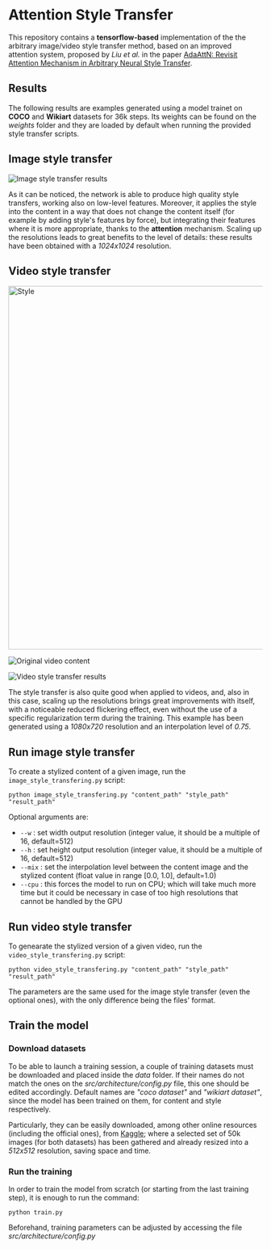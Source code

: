 # Attention Style Transfer

This repository contains a **tensorflow-based** implementation of the the arbitrary image/video style transfer method, based on an improved attention system, proposed by *Liu et al.* in the paper [AdaAttN: Revisit Attention Mechanism in Arbitrary Neural Style Transfer](https://arxiv.org/abs/2108.03647).

## Results

The following results are examples generated using a model trainet on **COCO** and **Wikiart** datasets for 36k steps. Its weights can be found on the *weights* folder and they are loaded by default when running the provided style transfer scripts.

## Image style transfer

![Image style transfer results](https://github.com/gaetano-signorelli/Video-Style-Transfer/blob/main/results/images/Examples.png)

As it can be noticed, the network is able to produce high quality style transfers, working also on low-level features. Moreover, it applies the style into the content in a way that does not change the content itself (for example by adding style's features by force), but integrating their features where it is more appropriate, thanks to the **attention** mechanism. Scaling up the resolutions leads to great benefits to the level of details: these results have been obtained with a *1024x1024* resolution.

## Video style transfer

<picture>
  <img alt="Style" src="https://github.com/gaetano-signorelli/Video-Style-Transfer/blob/main/results/videos/style.jpg", width=1280, height=720>
</picture>

![Original video content](https://github.com/gaetano-signorelli/Video-Style-Transfer/blob/main/results/videos/content.gif)

![Video style transfer results](https://github.com/gaetano-signorelli/Video-Style-Transfer/blob/main/results/videos/result.gif)

The style transfer is also quite good when applied to videos, and, also in this case, scaling up the resolutions brings great improvements with itself, with a noticeable reduced flickering effect, even without the use of a specific regularization term during the training. This example has been generated using a *1080x720* resolution and an interpolation level of *0.75*.

## Run image style transfer

To create a stylized content of a given image, run the `image_style_transfering.py` script:

`python image_style_transfering.py "content_path" "style_path" "result_path"`

Optional arguments are:
- `--w` : set width output resolution (integer value, it should be a multiple of 16, default=512)
- `--h` : set height output resolution (integer value, it should be a multiple of 16, default=512)
- `--mix` : set the interpolation level between the content image and the stylized content (float value in range [0.0, 1.0], default=1.0)
- `--cpu` : this forces the model to run on CPU; which will take much more time but it could be necessary in case of too high resolutions that cannot be handled by the GPU

## Run video style transfer

To genearate the stylized version of a given video, run the `video_style_transfering.py` script:

`python video_style_transfering.py "content_path" "style_path" "result_path"`

The parameters are the same used for the image style transfer (even the optional ones), with the only difference being the files' format.

## Train the model

### Download datasets

To be able to launch a training session, a couple of training datasets must be downloaded and placed inside the *data* folder. If their names do not match the ones on the *src/architecture/config.py* file, this one should be edited accordingly. Default names are *"coco dataset"* and *"wikiart dataset"*, since the model has been trained on them, for content and style respectively.

Particularly, they can be easily downloaded, among other online resources (including the official ones), from [Kaggle](https://www.kaggle.com/datasets/shaorrran/coco-wikiart-nst-dataset-512-100000); where a selected set of 50k images (for both datasets) has been gathered and already resized into a *512x512* resolution, saving space and time.

### Run the training

In order to train the model from scratch (or starting from the last training step), it is enough to run the command:

`python train.py`

Beforehand, training parameters can be adjusted by accessing the file *src/architecture/config.py*
